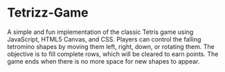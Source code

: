 # Tetrizz-Game
A simple and fun implementation of the classic Tetris game using JavaScript, HTML5 Canvas, and CSS. Players can control the falling tetromino shapes by moving them left, right, down, or rotating them. The objective is to fill complete rows, which will be cleared to earn points. The game ends when there is no more space for new shapes to appear.
